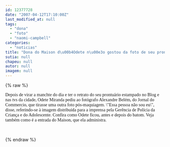 ```yaml
---
id: 12377728
date: "2007-04-12T17:10:00Z"
last_modified_at: null
tags:
  - "dona"
  - "foto"
  - "naomi-campbell"
categories:
  - "noticias"
title: "Dona do Maison d\u00b4Odete n\u00e3o gostou da foto de seu prontu\u00e1rio divulgada pela GPCA"
sutia: null
chapeu: null
autor: null
imagem: null
---
```

{% raw %}
<p><P><FONT face=Verdana>Depois de virar a manchte do dia e ter o retrato </FONT><FONT face=Verdana>do seu prontuário estampado no Blog e nas tvs da </FONT><FONT face=Verdana>cidade, Odete Miranda pediu ao fotógrafo Alexandre Belém, </FONT><FONT face=Verdana>do Jornal do Commercio, que tirasse uma outra foto pós-maquiagem</FONT><FONT face=Verdana>. \"Essa pessoa não sou eu\", </FONT><FONT face=Verdana>disse, referindo-se à&nbsp;imagem distribuída para a imprensa pela Gerência de Polícia da Criança e do Adolescente. Confira como Odete ficou, antes e depois do batom. Veja também como é a entrada do Maison, que ela administra.</FONT></P></p>
<p><P><FONT face=Verdana></FONT>&nbsp;</P> </p>
{% endraw %}